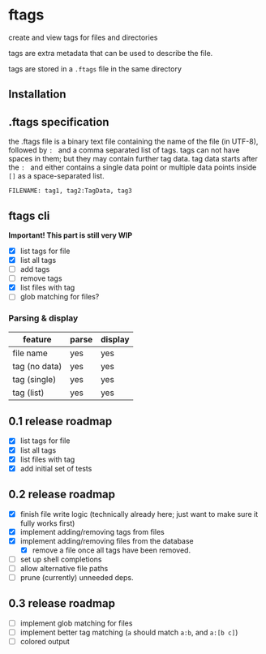 # ftags

create and view tags for files and directories

tags are extra metadata that can be used to describe the file.

tags are stored in a `.ftags` file in the same directory

## Installation


## .ftags specification

the .ftags file is a binary text file containing the name of the file (in UTF-8), followed by `: ` and a comma separated list of tags.
tags can not have spaces in them; but they may contain further tag data.
tag data starts after the `: ` and either contains a single data point or multiple data points inside `[]` as a space-separated list.

```ftags
FILENAME: tag1, tag2:TagData, tag3
```

## ftags cli

**Important! This part is still very WIP**

- [x] list tags for file
- [x] list all tags
- [ ] add tags
- [ ] remove tags
- [x] list files with tag
- [ ] glob matching for files?

### Parsing & display

|    feature    | parse | display |
| ------------- | ----- | ------- |
| file name     | yes   | yes     |
| tag (no data) | yes   | yes     |
| tag (single)  | yes   | yes     |
| tag (list)    | yes   | yes     |

## 0.1 release roadmap
- [x] list tags for file
- [x] list all tags
- [x] list files with tag
- [x] add initial set of tests

## 0.2 release roadmap
- [x] finish file write logic (technically already here; just want to make sure it fully works first)
- [x] implement adding/removing tags from files
- [x] implement adding/removing files from the database
    - [x] remove a file once all tags have been removed.
- [ ] set up shell completions
- [ ] allow alternative file paths
- [ ] prune (currently) unneeded deps.

## 0.3 release roadmap
- [ ] implement glob matching for files
- [ ] implement better tag matching (`a` should match `a:b`, and `a:[b c]`)
- [ ] colored output
